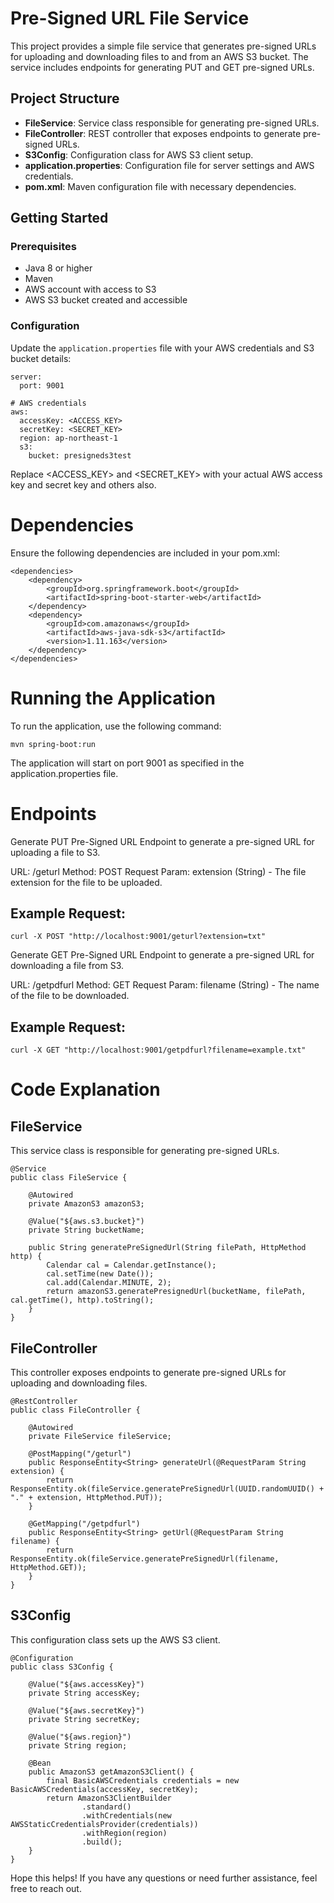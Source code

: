 # Pre-Signed URL File Service

This project provides a simple file service that generates pre-signed URLs for uploading and downloading files to and from an AWS S3 bucket. The service includes endpoints for generating PUT and GET pre-signed URLs.

## Project Structure

- **FileService**: Service class responsible for generating pre-signed URLs.
- **FileController**: REST controller that exposes endpoints to generate pre-signed URLs.
- **S3Config**: Configuration class for AWS S3 client setup.
- **application.properties**: Configuration file for server settings and AWS credentials.
- **pom.xml**: Maven configuration file with necessary dependencies.

## Getting Started

### Prerequisites

- Java 8 or higher
- Maven
- AWS account with access to S3
- AWS S3 bucket created and accessible

### Configuration

Update the `application.properties` file with your AWS credentials and S3 bucket details:

```properties
server:
  port: 9001

# AWS credentials
aws:
  accessKey: <ACCESS_KEY>
  secretKey: <SECRET_KEY>
  region: ap-northeast-1
  s3:
    bucket: presigneds3test
```
Replace <ACCESS_KEY> and <SECRET_KEY> with your actual AWS access key and secret key and others also.

# Dependencies
Ensure the following dependencies are included in your pom.xml:
```
<dependencies>
    <dependency>
        <groupId>org.springframework.boot</groupId>
        <artifactId>spring-boot-starter-web</artifactId>
    </dependency>
    <dependency>
        <groupId>com.amazonaws</groupId>
        <artifactId>aws-java-sdk-s3</artifactId>
        <version>1.11.163</version>
    </dependency>
</dependencies>
```
# Running the Application
To run the application, use the following command:
```
mvn spring-boot:run
```
The application will start on port 9001 as specified in the application.properties file. 
# Endpoints
Generate PUT Pre-Signed URL
Endpoint to generate a pre-signed URL for uploading a file to S3.

URL: /geturl
Method: POST
Request Param: extension (String) - The file extension for the file to be uploaded.

## Example Request:
```
curl -X POST "http://localhost:9001/geturl?extension=txt"
```
Generate GET Pre-Signed URL
Endpoint to generate a pre-signed URL for downloading a file from S3.

URL: /getpdfurl
Method: GET
Request Param: filename (String) - The name of the file to be downloaded.
## Example Request:
```
curl -X GET "http://localhost:9001/getpdfurl?filename=example.txt"
```
# Code Explanation
## FileService
This service class is responsible for generating pre-signed URLs.
```
@Service
public class FileService {

    @Autowired
    private AmazonS3 amazonS3;

    @Value("${aws.s3.bucket}")
    private String bucketName;

    public String generatePreSignedUrl(String filePath, HttpMethod http) {
        Calendar cal = Calendar.getInstance();
        cal.setTime(new Date());
        cal.add(Calendar.MINUTE, 2);
        return amazonS3.generatePresignedUrl(bucketName, filePath, cal.getTime(), http).toString();
    }
}
```
## FileController
This controller exposes endpoints to generate pre-signed URLs for uploading and downloading files.
```
@RestController
public class FileController {

    @Autowired
    private FileService fileService;

    @PostMapping("/geturl")
    public ResponseEntity<String> generateUrl(@RequestParam String extension) {
        return ResponseEntity.ok(fileService.generatePreSignedUrl(UUID.randomUUID() + "." + extension, HttpMethod.PUT));
    }

    @GetMapping("/getpdfurl")
    public ResponseEntity<String> getUrl(@RequestParam String filename) {
        return ResponseEntity.ok(fileService.generatePreSignedUrl(filename, HttpMethod.GET));
    }
}
```
## S3Config
This configuration class sets up the AWS S3 client.
```
@Configuration
public class S3Config {

    @Value("${aws.accessKey}")
    private String accessKey;

    @Value("${aws.secretKey}")
    private String secretKey;

    @Value("${aws.region}")
    private String region;

    @Bean
    public AmazonS3 getAmazonS3Client() {
        final BasicAWSCredentials credentials = new BasicAWSCredentials(accessKey, secretKey);
        return AmazonS3ClientBuilder
                .standard()
                .withCredentials(new AWSStaticCredentialsProvider(credentials))
                .withRegion(region)
                .build();
    }
}
```

Hope this helps! If you have any questions or need further assistance, feel free to reach out.

